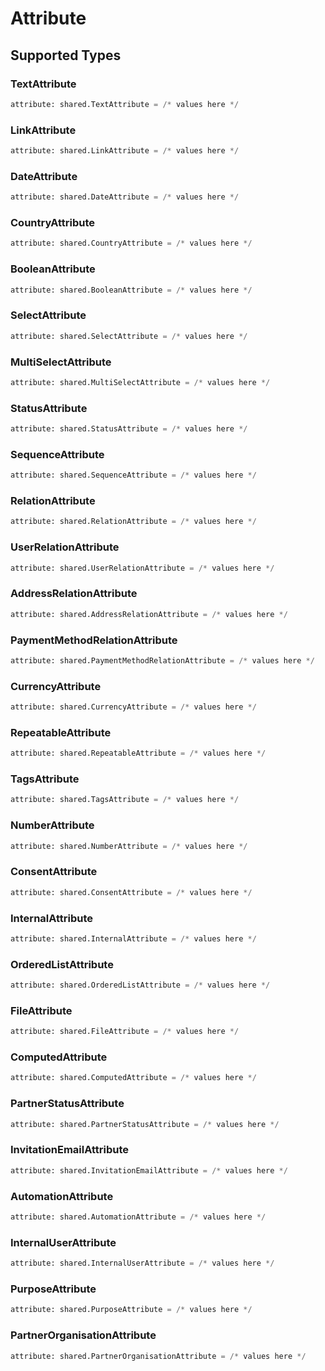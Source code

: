 # Attribute


## Supported Types

### TextAttribute

```python
attribute: shared.TextAttribute = /* values here */
```

### LinkAttribute

```python
attribute: shared.LinkAttribute = /* values here */
```

### DateAttribute

```python
attribute: shared.DateAttribute = /* values here */
```

### CountryAttribute

```python
attribute: shared.CountryAttribute = /* values here */
```

### BooleanAttribute

```python
attribute: shared.BooleanAttribute = /* values here */
```

### SelectAttribute

```python
attribute: shared.SelectAttribute = /* values here */
```

### MultiSelectAttribute

```python
attribute: shared.MultiSelectAttribute = /* values here */
```

### StatusAttribute

```python
attribute: shared.StatusAttribute = /* values here */
```

### SequenceAttribute

```python
attribute: shared.SequenceAttribute = /* values here */
```

### RelationAttribute

```python
attribute: shared.RelationAttribute = /* values here */
```

### UserRelationAttribute

```python
attribute: shared.UserRelationAttribute = /* values here */
```

### AddressRelationAttribute

```python
attribute: shared.AddressRelationAttribute = /* values here */
```

### PaymentMethodRelationAttribute

```python
attribute: shared.PaymentMethodRelationAttribute = /* values here */
```

### CurrencyAttribute

```python
attribute: shared.CurrencyAttribute = /* values here */
```

### RepeatableAttribute

```python
attribute: shared.RepeatableAttribute = /* values here */
```

### TagsAttribute

```python
attribute: shared.TagsAttribute = /* values here */
```

### NumberAttribute

```python
attribute: shared.NumberAttribute = /* values here */
```

### ConsentAttribute

```python
attribute: shared.ConsentAttribute = /* values here */
```

### InternalAttribute

```python
attribute: shared.InternalAttribute = /* values here */
```

### OrderedListAttribute

```python
attribute: shared.OrderedListAttribute = /* values here */
```

### FileAttribute

```python
attribute: shared.FileAttribute = /* values here */
```

### ComputedAttribute

```python
attribute: shared.ComputedAttribute = /* values here */
```

### PartnerStatusAttribute

```python
attribute: shared.PartnerStatusAttribute = /* values here */
```

### InvitationEmailAttribute

```python
attribute: shared.InvitationEmailAttribute = /* values here */
```

### AutomationAttribute

```python
attribute: shared.AutomationAttribute = /* values here */
```

### InternalUserAttribute

```python
attribute: shared.InternalUserAttribute = /* values here */
```

### PurposeAttribute

```python
attribute: shared.PurposeAttribute = /* values here */
```

### PartnerOrganisationAttribute

```python
attribute: shared.PartnerOrganisationAttribute = /* values here */
```

